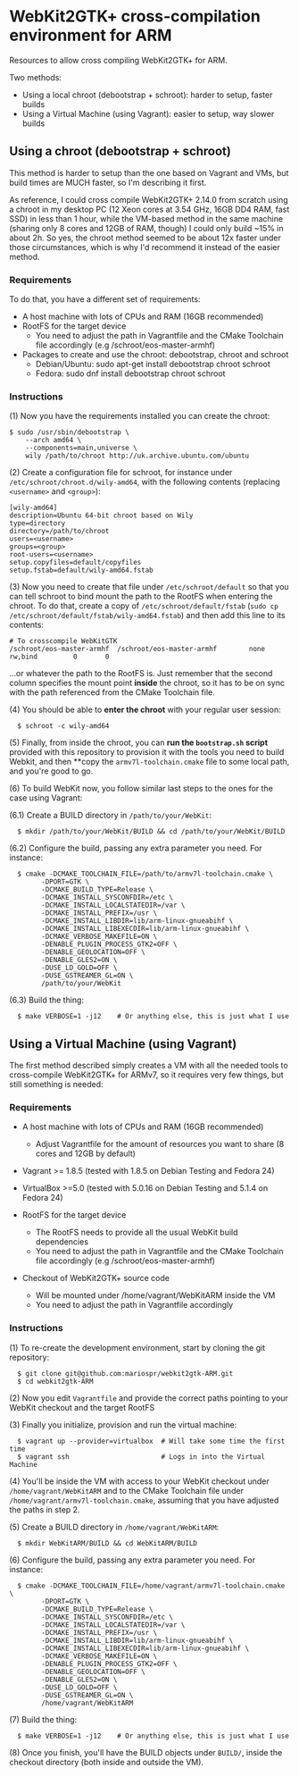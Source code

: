 # WebKit2GTK+ cross-compilation environment for ARM

Resources to allow cross compiling WebKit2GTK+ for ARM.

Two methods:
  * Using a local chroot (debootstrap + schroot): harder to setup, faster builds
  * Using a Virtual Machine (using Vagrant): easier to setup, way slower builds

## Using a chroot (debootstrap + schroot)

This method is harder to setup than the one based on Vagrant and VMs, but build times are MUCH faster, so I'm describing it first.

As reference, I could cross compile WebKit2GTK+ 2.14.0 from scratch using a chroot in my desktop PC (12 Xeon cores at 3.54 GHz, 16GB DD4 RAM, fast SSD) in less than 1 hour, while the VM-based method in the same machine (sharing only 8 cores and 12GB of RAM, though) I could only build ~15% in about 2h. So yes, the chroot method seemed to be about 12x faster under those circumstances, which is why I'd recommend it instead of the easier method.

### Requirements

To do that, you have a different set of requirements:

* A host machine with lots of CPUs and RAM (16GB recommended)
* RootFS for the target device
  - You need to adjust the path in Vagrantfile and the CMake Toolchain file accordingly (e.g /schroot/eos-master-armhf)
* Packages to create and use the chroot: debootstrap, chroot and schroot
  - Debian/Ubuntu: sudo apt-get install debootstrap chroot schroot
  - Fedora: sudo dnf install debootstrap chroot schroot

### Instructions

(1) Now you have the requirements installed you can create the chroot:
```
$ sudo /usr/sbin/debootstrap \
    --arch amd64 \
    --components=main,universe \
    wily /path/to/chroot http://uk.archive.ubuntu.com/ubuntu
```

(2) Create a configuration file for schroot, for instance under `/etc/schroot/chroot.d/wily-amd64`, with the following contents (replacing `<username>` and `<group>`):
```
[wily-amd64]
description=Ubuntu 64-bit chroot based on Wily
type=directory
directory=/path/to/chroot
users=<username>
groups=<group>
root-users=<username>
setup.copyfiles=default/copyfiles
setup.fstab=default/wily-amd64.fstab
```

(3) Now you need to create that file under `/etc/schroot/default` so that you can tell schroot to bind mount the path to the RootFS when entering the chroot. To do that, create a copy of `/etc/schroot/default/fstab` (`sudo cp /etc/schroot/default/fstab/wily-amd64.fstab`) and then add this line to its contents:
```
# To crosscompile WebKitGTK
/schroot/eos-master-armhf  /schroot/eos-master-armhf        none    rw,bind         0       0
```
...or whatever the path to the RootFS is. Just remember that the second column specifies the mount point **inside** the chroot, so it has to be on sync with the path referenced from the CMake Toolchain file.

(4) You should be able to **enter the chroot** with your regular user session:
```
  $ schroot -c wily-amd64
```

(5) Finally, from inside the chroot, you can **run the `bootstrap.sh` script** provided with this repository to provision it with the tools you need to build Webkit, and then **copy the `armv7l-toolchain.cmake` file to some local path, and you're good to go.

(6) To build WebKit now, you follow similar last steps to the ones for the case using Vagrant:

(6.1) Create a BUILD directory in `/path/to/your/WebKit`:
```
  $ mkdir /path/to/your/WebKit/BUILD && cd /path/to/your/WebKit/BUILD
```
(6.2) Configure the build, passing any extra parameter you need. For instance:
```
  $ cmake -DCMAKE_TOOLCHAIN_FILE=/path/to/armv7l-toolchain.cmake \
        -DPORT=GTK \
        -DCMAKE_BUILD_TYPE=Release \
        -DCMAKE_INSTALL_SYSCONFDIR=/etc \
        -DCMAKE_INSTALL_LOCALSTATEDIR=/var \
        -DCMAKE_INSTALL_PREFIX=/usr \
        -DCMAKE_INSTALL_LIBDIR=lib/arm-linux-gnueabihf \
        -DCMAKE_INSTALL_LIBEXECDIR=lib/arm-linux-gnueabihf \
        -DCMAKE_VERBOSE_MAKEFILE=ON \
        -DENABLE_PLUGIN_PROCESS_GTK2=OFF \
        -DENABLE_GEOLOCATION=OFF \
        -DENABLE_GLES2=ON \
        -DUSE_LD_GOLD=OFF \
        -DUSE_GSTREAMER_GL=ON \
        /path/to/your/WebKit
```

(6.3) Build the thing:
```
  $ make VERBOSE=1 -j12    # Or anything else, this is just what I use
```

## Using a Virtual Machine (using Vagrant)

The first method described simply creates a VM with all the needed tools to cross-compile WebKit2GTK+
for ARMv7, so it requires very few things, but still something is needed:

### Requirements

* A host machine with lots of CPUs and RAM (16GB recommended)
  - Adjust Vagrantfile for the amount of resources you want to share (8 cores and 12GB by default)

* Vagrant >= 1.8.5 (tested with 1.8.5 on Debian Testing and Fedora 24)

* VirtualBox >=5.0 (tested with 5.0.16 on Debian Testing and 5.1.4 on Fedora 24)

* RootFS for the target device
  - The RootFS needs to provide all the usual WebKit build dependencies
  - You need to adjust the path in Vagrantfile and the CMake Toolchain file accordingly (e.g /schroot/eos-master-armhf)

* Checkout of WebKit2GTK+ source code
  - Will be mounted under /home/vagrant/WebKitARM inside the VM
  - You need to adjust the path in Vagrantfile accordingly

### Instructions

(1) To re-create the development environment, start by cloning the git repository:
```
  $ git clone git@github.com:mariospr/webkit2gtk-ARM.git
  $ cd webkit2gtk-ARM
```

(2) Now you edit `Vagrantfile` and provide the correct paths pointing to your WebKit checkout and the target RootFS

(3) Finally you initialize, provision and run the virtual machine:
```
  $ vagrant up --provider=virtualbox  # Will take some time the first time
  $ vagrant ssh                       # Logs in into the Virtual Machine
```

(4) You'll be inside the VM with access to your WebKit checkout under `/home/vagrant/WebKitARM` and to the CMake Toolchain file under `/home/vagrant/armv7l-toolchain.cmake`, assuming that you have adjusted the paths in step 2.

(5) Create a BUILD directory in `/home/vagrant/WebKitARM`:
```
  $ mkdir WebKitARM/BUILD && cd WebKitARM/BUILD
```

(6) Configure the build, passing any extra parameter you need. For instance:
```
  $ cmake -DCMAKE_TOOLCHAIN_FILE=/home/vagrant/armv7l-toolchain.cmake \
        -DPORT=GTK \
        -DCMAKE_BUILD_TYPE=Release \
        -DCMAKE_INSTALL_SYSCONFDIR=/etc \
        -DCMAKE_INSTALL_LOCALSTATEDIR=/var \
        -DCMAKE_INSTALL_PREFIX=/usr \
        -DCMAKE_INSTALL_LIBDIR=lib/arm-linux-gnueabihf \
        -DCMAKE_INSTALL_LIBEXECDIR=lib/arm-linux-gnueabihf \
        -DCMAKE_VERBOSE_MAKEFILE=ON \
        -DENABLE_PLUGIN_PROCESS_GTK2=OFF \
        -DENABLE_GEOLOCATION=OFF \
        -DENABLE_GLES2=ON \
        -DUSE_LD_GOLD=OFF \
        -DUSE_GSTREAMER_GL=ON \
        /home/vagrant/WebKitARM
```

(7) Build the thing:
```
  $ make VERBOSE=1 -j12    # Or anything else, this is just what I use
```

(8) Once you finish, you'll have the BUILD objects under `BUILD/`, inside the checkout directory (both inside and outside the VM).
